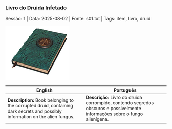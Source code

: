 ### Livro do Druida Infetado

Sessão: 1 | Data: 2025-08-02 | Fonte: s01.txt | Tags: item, livro, druid

![Livro do Druida Infetado](livro_druida.jpg)

| English | Português |
|---------|-----------|
| **Description:** Book belonging to the corrupted druid, containing dark secrets and possibly information on the alien fungus. | **Descrição:** Livro do druida corrompido, contendo segredos obscuros e possivelmente informações sobre o fungo alienígena. |


















